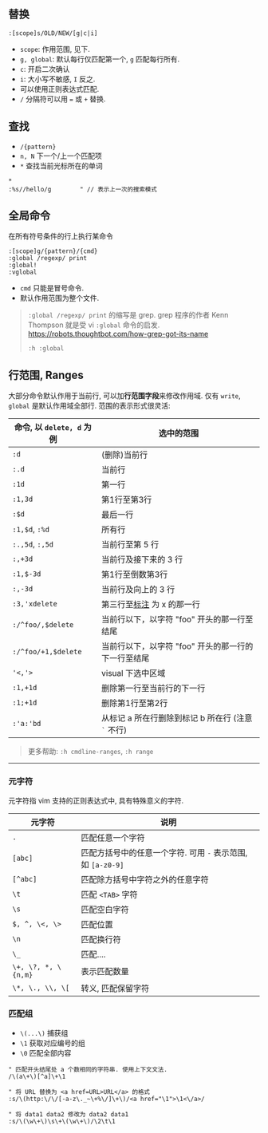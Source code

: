 ## 替换

`:[scope]s/OLD/NEW/[g|c|i]`

- `scope`: 作用范围, 见下.
- `g, global`: 默认每行仅匹配第一个, `g` 匹配每行所有.
- `c`: 开启二次确认
- `i`: 大小写不敏感, `I` 反之.
- 可以使用正则表达式匹配.
- `/` 分隔符可以用 `=` 或 `+` 替换.

## 查找

- `/{pattern}`
- `n, N` 下一个/上一个匹配项
- `*` 查找当前光标所在的单词

```vim
*
:%s//hello/g        " // 表示上一次的搜索模式
```

## 全局命令

在所有符号条件的行上执行某命令

```vim
:[scope]g/{pattern}/{cmd}
:global /regexp/ print
:global!  
:vglobal
```

- `cmd` 只能是冒号命令.
- 默认作用范围为整个文件.

> `:global /regexp/ print` 的缩写是 grep. grep 程序的作者 Kenn Thompson 就是受 vi `:global` 命令的启发. https://robots.thoughtbot.com/how-grep-got-its-name
>
> `:h :global`

## 行范围, Ranges

大部分命令默认作用于当前行, 可以加**行范围字段**来修改作用域. 仅有 `write`, `global` 是默认作用域全部行. 范围的表示形式很灵活:

| 命令, 以 `delete, d` 为例 | 选中的范围                                          |
| ------------------------- | --------------------------------------------------- |
| `:d`                      | (删除)当前行                                        |
| `:.d`                     | 当前行                                              |
| `:1d`                     | 第一行                                              |
| `:1,3d`                   | 第1行至第3行                                        |
| `:$d`                     | 最后一行                                            |
| `:1,$d`, `:%d`            | 所有行                                              |
| `:.,5d`, `:,5d`           | 当前行至第 5 行                                     |
| `:,+3d`                   | 当前行及接下来的 3 行                               |
| `:1,$-3d`                 | 第1行至倒数第3行                                    |
| `:,-3d`                   | 当前行及向上的 3 行                                 |
| `:3,'xdelete`             | 第三行至[标注](#标注) 为 x 的那一行                 |
| `:/^foo/,$delete`         | 当前行以下，以字符 "foo" 开头的那一行至结尾         |
| `:/^foo/+1,$delete`       | 当前行以下，以字符 "foo" 开头的那一行的下一行至结尾 |
| `'<,'>`                   | visual 下选中区域                                   |
| `:1,+1d`                  | 删除第一行至当前行的下一行                          |
| `:1;+1d`                  | 删除第1行至第2行                                    |
| `:'a:'bd`                 | 从标记 a 所在行删除到标记 b 所在行 (注意 `` ` `` 不行)                                                    |

> 更多帮助: `:h cmdline-ranges`, `:h range`

***

### 元字符

元字符指 vim 支持的正则表达式中, 具有特殊意义的字符.

| 元字符   | 说明                                                         |
| -------- | ------------------------------------------------------------ |
| `.`      | 匹配任意一个字符                                             |
| `[abc]`  | 匹配方括号中的任意一个字符. 可用 `-` 表示范围, 如 `[a-z0-9]` |
| `[^abc]` | 匹配除方括号中字符之外的任意字符                             |
| `\t`     | 匹配 `<TAB>` 字符                                            |
| `\s`     | 匹配空白字符                                                 |
| `$, ^, \<, \>`      | 匹配位置                                                     |
| `\n`     | 匹配换行符                                                   |
| `\_`     | 匹配....                                                     |
| `\+, \?, *, \{n,m}`     | 表示匹配数量                                                     |
| `\*, \., \\, \[` | 转义, 匹配保留字符         |          


### 匹配组

- `\(...\)` 捕获组
- `\1` 获取对应编号的组
- `\0` 匹配全部内容

```vim
" 匹配开头结尾处 a 个数相同的字符串. 使用上下文文法.
/\(a\+\)[^a]\+\1     

" 将 URL 替换为 <a href=URL>URL</a> 的格式
:s/\(http:\/\/[-a-z\._~\+%\/]\+\)/<a href="\1">\1<\/a>/  

" 将 data1 data2 修改为 data2 data1
:s/\(\w\+\)\s\+\(\w\+\)/\2\t\1                            
```
